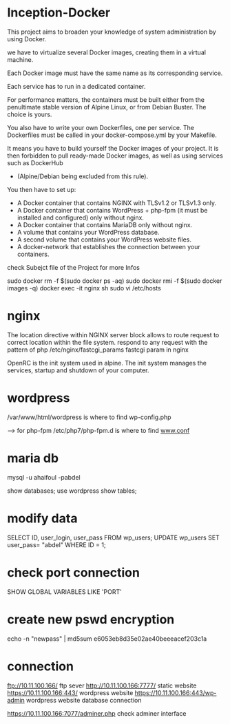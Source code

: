 # Inception-Docker

This project aims to broaden your knowledge of system administration by using Docker.

we have to virtualize several Docker images, creating them in a virtual machine.

Each Docker image must have the same name as its corresponding service.

Each service has to run in a dedicated container.

For performance matters, the containers must be built either from the penultimate stable
version of Alpine Linux, or from Debian Buster. The choice is yours.

You also have to write your own Dockerfiles, one per service. The Dockerfiles must
be called in your docker-compose.yml by your Makefile.

It means you have to build yourself the Docker images of your project. It is then forbidden to pull ready-made Docker images, as well as using services such as DockerHub

- (Alpine/Debian being excluded from this rule).

You then have to set up:

- A Docker container that contains NGINX with TLSv1.2 or TLSv1.3 only.
- A Docker container that contains WordPress + php-fpm (it must be installed and
configured) only without nginx.
- A Docker container that contains MariaDB only without nginx.
- A volume that contains your WordPress database.
- A second volume that contains your WordPress website files.
- A docker-network that establishes the connection between your containers.

check Subejct file of the Project for more Infos 




sudo docker rm -f $(sudo docker ps -aq)
sudo docker rmi -f $(sudo docker images -q)
docker exec -it nginx sh
sudo vi /etc/hosts

# nginx
The location directive within NGINX server block allows to route request to correct location within the file system.
respond to any request with the pattern of php 
/etc/nginx/fastcgi_params  fastcgi param in nginx 

OpenRC is the init system used in alpine. The init system manages the services, startup and shutdown of your computer.

# wordpress 

/var/www/html/wordpress is where to find wp-config.php

--> for php-fpm
/etc/php7/php-fpm.d is where to find www.conf 


# maria db 
mysql -u ahaifoul -pabdel

show databases;
use wordpress
show tables;
# modify data
SELECT ID, user_login, user_pass FROM wp_users;
UPDATE wp_users SET user_pass= "abdel" WHERE ID = 1;

# check port connection
SHOW GLOBAL VARIABLES LIKE 'PORT'

# create new pswd encryption 
echo -n "newpass" | md5sum
e6053eb8d35e02ae40beeeacef203c1a

# connection 
ftp://10.11.100.166/  ftp sever
http://10.11.100.166:7777/   static website
https://10.11.100.166:443/       wordpress website
https://10.11.100.166:443/wp-admin       wordpress website database connection

https://10.11.100.166:7077/adminer.php   check adminer interface
